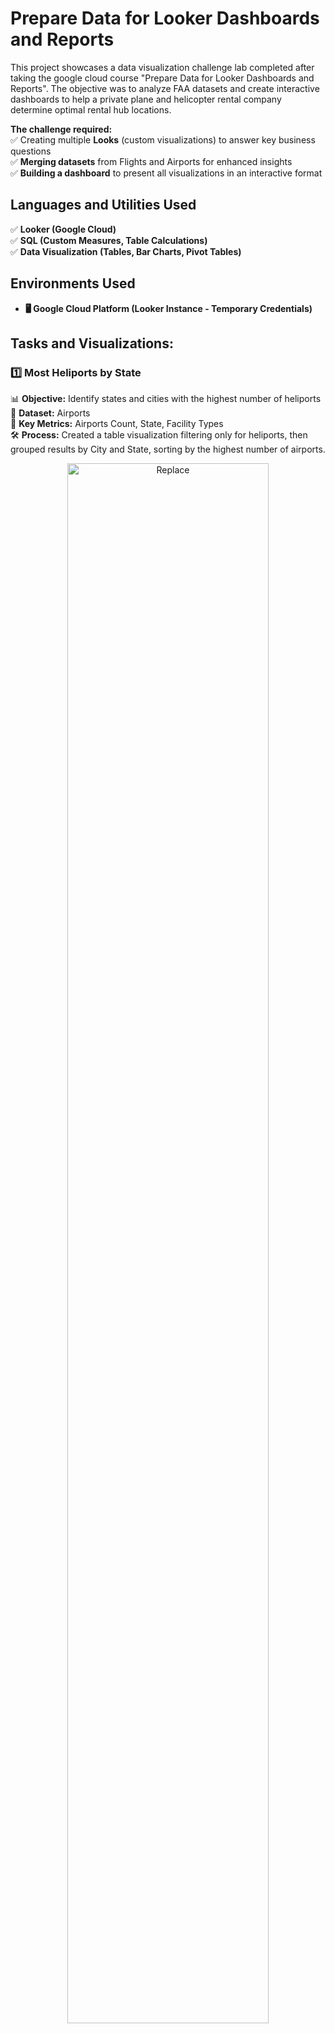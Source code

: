 <h1>Prepare Data for Looker Dashboards and Reports</h1>

This project showcases a data visualization challenge lab completed after taking the google cloud course "Prepare Data for Looker Dashboards and Reports". The objective was to analyze FAA datasets and create interactive dashboards to help a private plane and helicopter rental company determine optimal rental hub locations.  

**The challenge required:**  
✅ Creating multiple **Looks** (custom visualizations) to answer key business questions  
✅ **Merging datasets** from Flights and Airports for enhanced insights  
✅ **Building a dashboard** to present all visualizations in an interactive format  

<h2>Languages and Utilities Used</h2>

✅ **Looker (Google Cloud)**  
✅ **SQL (Custom Measures, Table Calculations)**  
✅ **Data Visualization (Tables, Bar Charts, Pivot Tables)**

<h2>Environments Used </h2>

- <b>🖥 Google Cloud Platform (Looker Instance - Temporary Credentials)

</b> 

<h2>Tasks and Visualizations:</h2>

### **1️⃣ Most Heliports by State**  
📊 **Objective:** Identify states and cities with the highest number of heliports  
📌 **Dataset:** Airports  
🔹 **Key Metrics:** Airports Count, State, Facility Types  
🛠 **Process:** Created a table visualization filtering only for heliports, then grouped results by City and State, sorting by the highest number of airports.  
<p align="center">
  <img src="https://i.imgur.com/62TgaWL.png" height="80%" width="80%" alt="Replace"/>
</p>
<br />
<br />

🔹 **Final output:** Airports Count, State, Facility Types  
<p align="center">
  <img src="https://i.imgur.com/62TgaWL.png" height="80%" width="80%" alt="Replace"/>
</p>
<br />
<br />


### **2️⃣ Facility Type Breakdown for Top States**  
📊 **Objective:** Analyze facility type distribution in states with the most airports  
📌 **Dataset:** Airports  
🔹 **Key Metrics:** Airports Count, State, Facility Types  
🛠 **Process:** Used a table visualization with pivoting to display the facility type distribution, sorting by the highest number of airports in each state.    
<p align="center">
  <img src="https://i.imgur.com/62TgaWL.png" height="80%" width="80%" alt="Replace"/>
</p>
<br />
<br />

🔹 **Final output:** Airports Count, State, Facility Types  
<p align="center">
  <img src="https://i.imgur.com/62TgaWL.png" height="80%" width="80%" alt="Replace"/>
</p>
<br />
<br />


### **3️⃣ Highest Flight Cancellation Rates**  
📊 **Objective:** Determine airports and states with the highest percentage of cancellations  
📌 **Dataset:** Flights  
🔹 **Key Metrics:** Aircraft Origin City, Aircraft Origin State, Percentage of Flights Cancelled  
<img src="IMAGE_LINK_HERE" height="80%" width="80%" alt="Highest Flight Cancellation Rates"/>
<br />
<br />

### **4️⃣ Smallest Average Distance Between Airports**  
📊 **Objective:** Identify airport pairs with the shortest average flight distance  
📌 **Dataset:** Flights  
🔹 **Key Metrics:** Origin, Destination, Average Distance (Miles)  
<img src="IMAGE_LINK_HERE" height="80%" width="80%" alt="Smallest Average Distance Between Airports"/>
<br />
<br />

### **5️⃣ Busiest Major Joint-Use Airports with Control Towers**  
📊 **Objective:** Identify the busiest airports that are major, joint-use, and have control towers  
📌 **Dataset:** Flights & Airports (Merged)  
🔹 **Key Metrics:** City, State, Code, Number of Flights  
<img src="IMAGE_LINK_HERE" height="80%" width="80%" alt="Busiest Major Joint-Use Airports with Control Towers"/>
<br />
<br />

### **2️⃣ Facility Type Breakdown for Top States**  
📊 **Objective:** Analyze facility type distribution in states with the most airports  
📌 **Dataset:** Airports  
🔹 **Key Metrics:** Airports Count, State, Facility Types  
<img src="https://i.imgur.com/62TgaWL.png" height="80%" width="80%" alt="Replace"/>
<br />
<br />
🔹 **Final output:** Airports Count, State, Facility Types  
<img src="https://i.imgur.com/62TgaWL.png" height="80%" width="80%" alt="Replace"/>
<br />
<br />


<!--
 ```diff
- text in red
+ text in green
! text in orange
# text in gray
@@ text in purple (and bold)@@
```
--!># Lookerlab
